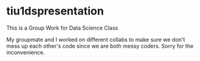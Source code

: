 # tiu1dspresentation
This is a Group Work for Data Science Class

My groupmate and I worked on different collabs to make sure we don't mess up each other's code since we are both messy coders.
Sorry for the inconvenience.
